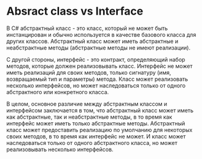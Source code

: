 # Absract class vs Interface
В C# абстрактный класс - это класс, который не может быть инстанцирован и обычно используется в качестве базового класса для других классов. Абстрактный класс может иметь абстрактные и неабстрактные методы (абстрактные методы не имеют реализации).

С другой стороны, интерфейс - это контракт, определяющий набор методов, которые должен реализовывать класс. Интерфейс не может иметь реализаций для своих методов, только сигнатуру (имя, возвращаемый тип и параметры) метода. Класс может реализовать несколько интерфейсов, но может наследоваться только от одного абстрактного или конкретного класса.

В целом, основное различие между абстрактным классом и интерфейсом заключается в том, что абстрактный класс может иметь как абстрактные, так и неабстрактные методы, в то время как интерфейс может иметь только абстрактные методы. Абстрактный класс может предоставить реализацию по умолчанию для некоторых своих методов, в то время как интерфейс не может. И класс может наследоваться только от одного абстрактного класса, но может реализовывать несколько интерфейсов.
